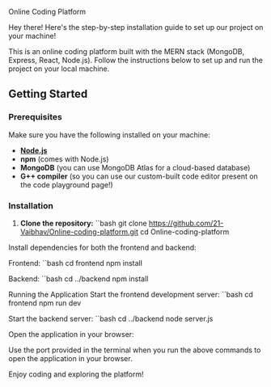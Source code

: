  Online Coding Platform

Hey there! Here's the step-by-step installation guide to set up our project on your machine!

This is an online coding platform built with the MERN stack (MongoDB, Express, React, Node.js). Follow the instructions below to set up and run the project on your local machine.

## Getting Started

### Prerequisites

Make sure you have the following installed on your machine:

- **[Node.js](https://nodejs.org/)**
- **npm** (comes with Node.js)
- **MongoDB** (you can use MongoDB Atlas for a cloud-based database)
- **G++ compiler** (so you can use our custom-built code editor present on the code playground page!)

### Installation

1. **Clone the repository:** 
``bash
   git clone https://github.com/21-Vaibhav/Online-coding-platform.git
   cd Online-coding-platform

Install dependencies for both the frontend and backend:

Frontend:
``bash
cd frontend
npm install

Backend:
``bash
cd ../backend
npm install

Running the Application
Start the frontend development server:
``bash
cd frontend
npm run dev

Start the backend server:
``bash
cd ../backend
node server.js

Open the application in your browser:

Use the port provided in the terminal when you run the above commands to open the application in your browser.

Enjoy coding and exploring the platform!

